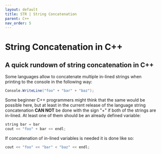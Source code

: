 ```yaml
---
layout: default
title: STR | String Concatenation
parent: C++
nav_order: 5
---
```


# String Concatenation in C++

## A quick rundown of string concatenation in C++

Some languages allow to concatenate multiple in-lined strings when printing to the console in the following way:
```c#
Console.WriteLine("foo" + "bar" + "baz");
```

Some beginner C++ programmers might think that the same would be possible here, but at least in the current release of the language string concatenation **CAN NOT** be done with the sign "+" if both of the strings are in-lined. At least one of them should be an already defined variable:
```cpp
string bar = bar
cout << "foo" + bar << endl;
```

If concatenation of in-lined variables is needed it is done like so:
```cpp
cout << "foo" << "bar" < "baz" << endl;
```